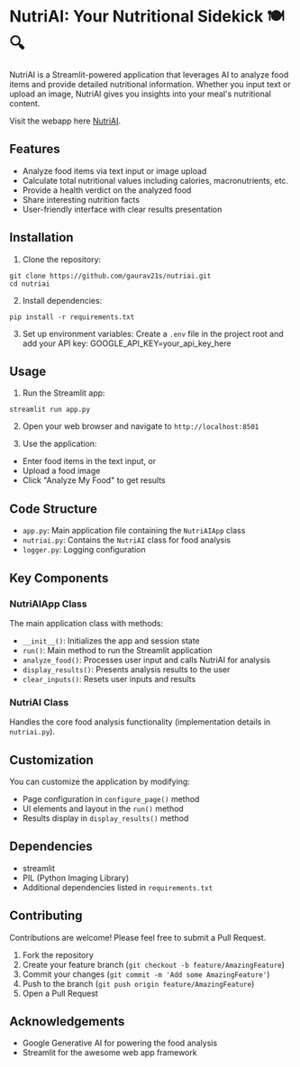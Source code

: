 # NutriAI: Your Nutritional Sidekick 🍽️🔍

NutriAI is a Streamlit-powered application that leverages AI to analyze food items and provide detailed nutritional information. Whether you input text or upload an image, NutriAI gives you insights into your meal's nutritional content.

Visit the webapp here [NutriAI](https://nutriaiv2.streamlit.app/).

## Features

- Analyze food items via text input or image upload
- Calculate total nutritional values including calories, macronutrients, etc.
- Provide a health verdict on the analyzed food
- Share interesting nutrition facts
- User-friendly interface with clear results presentation

## Installation

1. Clone the repository:
```shell
git clone https://github.com/gaurav21s/nutriai.git
cd nutriai
```

2. Install dependencies:
```shell
pip install -r requirements.txt
```
3. Set up environment variables:
Create a `.env` file in the project root and add your API key:
GOOGLE_API_KEY=your_api_key_here

## Usage

1. Run the Streamlit app:
```shell
streamlit run app.py
```
2. Open your web browser and navigate to `http://localhost:8501`

3. Use the application:
- Enter food items in the text input, or
- Upload a food image
- Click "Analyze My Food" to get results

## Code Structure

- `app.py`: Main application file containing the `NutriAIApp` class
- `nutriai.py`: Contains the `NutriAI` class for food analysis
- `logger.py`: Logging configuration

## Key Components

### NutriAIApp Class

The main application class with methods:

- `__init__()`: Initializes the app and session state
- `run()`: Main method to run the Streamlit application
- `analyze_food()`: Processes user input and calls NutriAI for analysis
- `display_results()`: Presents analysis results to the user
- `clear_inputs()`: Resets user inputs and results

### NutriAI Class

Handles the core food analysis functionality (implementation details in `nutriai.py`).

## Customization

You can customize the application by modifying:

- Page configuration in `configure_page()` method
- UI elements and layout in the `run()` method
- Results display in `display_results()` method

## Dependencies

- streamlit
- PIL (Python Imaging Library)
- Additional dependencies listed in `requirements.txt`

## Contributing

Contributions are welcome! Please feel free to submit a Pull Request.

1. Fork the repository
2. Create your feature branch (`git checkout -b feature/AmazingFeature`)
3. Commit your changes (`git commit -m 'Add some AmazingFeature'`)
4. Push to the branch (`git push origin feature/AmazingFeature`)
5. Open a Pull Request

## Acknowledgements

- Google Generative AI for powering the food analysis
- Streamlit for the awesome web app framework
